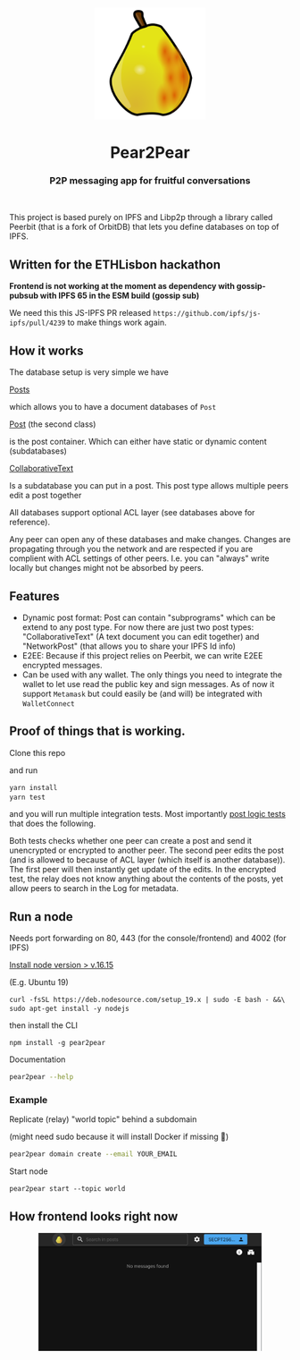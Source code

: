 
<br>
<p align="center">
    <img width="200" src="./pear.png"  alt="screenshot">
</p>
<h1 align="center">
    <strong>
        Pear2Pear
   </strong>
</h1>
<h3 align="center">
    P2P messaging app for fruitful conversations
</h3>
<br>




This project is based purely on IPFS and Libp2p through a library called Peerbit (that is a fork of OrbitDB) that lets you define databases on top of IPFS.


## Written for the ETHLisbon hackathon
**Frontend is not working at the moment as dependency with gossip-pubsub with IPFS 65 in the ESM build (gossip sub)** 

We need this this JS-IPFS PR released ```https://github.com/ipfs/js-ipfs/pull/4239``` to make things work again. 


## How it works

The database setup is very simple we have 

[Posts](./packages/library/src/post.ts)

which allows you to have a document databases of ```Post``` 


[Post](./packages/library/src/post.ts) (the second class)

is the post container. Which can either have static or dynamic content (subdatabases)

[CollaborativeText](./packages/library/src/post-types.ts)

Is a subdatabase you can put in a post. This post type allows multiple peers edit a post together

All databases support optional ACL layer (see databases above for reference). 


Any peer can open any of these databases and make changes. Changes are propagating through you the network and are respected if you are complient with ACL settings of other peers. I.e. you can "always" write locally but changes might not be absorbed by peers.

## Features
- Dynamic post format: Post can contain "subprograms" which can be extend to any post type. For now there are just two post types: 
"CollaborativeText" (A text document you can edit together) and "NetworkPost" (that allows you to share your IPFS Id info)
- E2EE: Because if this project relies on Peerbit, we can write E2EE encrypted messages. 
- Can be used with any wallet. The only things you need to integrate the wallet to let use read the public key and sign messages. As of now it support ```Metamask``` but could easily be (and will) be integrated with ```WalletConnect```

## Proof of things that is working.

Clone this repo 

and run 
```sh 
yarn install
yarn test
```

and you will run multiple integration tests. Most importantly [post logic tests](./packages/library/src/__tests__/post.integration.test.ts) that does the following. 

Both tests checks whether one peer can create a post and send it unencrypted or encrypted to another peer. The second peer edits the post (and is allowed to because of ACL layer (which itself is another database)). The first peer will then instantly get update of the edits. In the encrypted test, the relay does not know anything about the contents of the posts, yet allow peers to search in the Log for metadata.


## Run a node 
Needs port forwarding on 80, 443 (for the console/frontend) and 4002 (for IPFS)

[Install node version > v.16.15](https://nodejs.org/en/download/package-manager/#debian-and-ubuntu-based-linux-distributions)

(E.g. Ubuntu 19)  
```
curl -fsSL https://deb.nodesource.com/setup_19.x | sudo -E bash - &&\
sudo apt-get install -y nodejs
```


then install the CLI
```
npm install -g pear2pear
```

Documentation
```sh
pear2pear --help
```

### Example
Replicate (relay) "world topic" behind a subdomain

(might need sudo because it will install Docker if missing 🤫)
```sh
pear2pear domain create --email YOUR_EMAIL
```

Start node
```
pear2pear start --topic world
```



## How frontend looks right now
<p align="center">
    <img width="400" src="./screenshot.png"  alt="screenshot">
</p>


